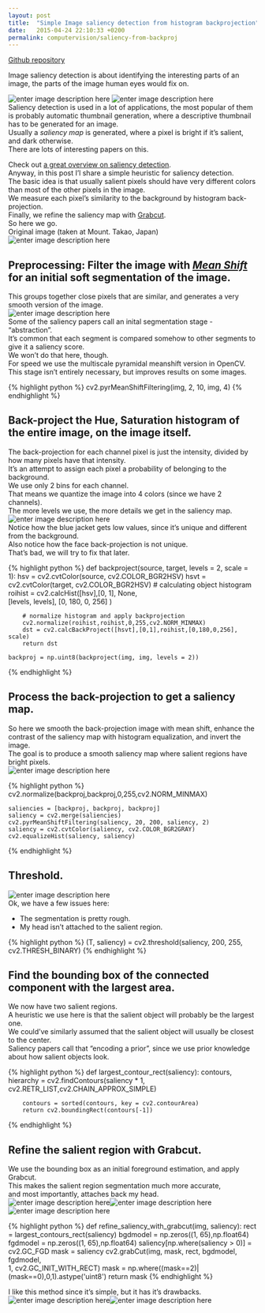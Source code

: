 ```yaml
---
layout: post
title:  "Simple Image saliency detection from histogram backprojection"
date:   2015-04-24 22:10:33 +0200
permalink: computervision/saliency-from-backproj
---
```


[Github repository](https://github.com/jacobgil/saliency-from-backproj)  

Image saliency detection is about identifying the interesting parts of an image, the parts of the image human eyes would fix on.  

![enter image description here](https://raw.githubusercontent.com/jacobgil/saliency-from-backproj/master/images/flower_original.jpg) ![enter image description here](https://raw.githubusercontent.com/jacobgil/saliency-from-backproj/master/images/flower_original_result.jpg)  
Saliency detection is used in a lot of applications, the most popular of them is probably automatic thumbnail generation, where a descriptive thumbnail has to be generated for an image.  
Usually a _saliency map_ is generated, where a pixel is bright if it’s salient, and dark otherwise.  
There are lots of interesting papers on this. 

Check out [a great overview on saliency detection](http://research.microsoft.com/en-us/um/people/jingdw/salientobjectdetection/salientobjectdetection.pdf).  
Anyway, in this post I’l share a simple heuristic for saliency detection.  
The basic idea is that usually salient pixels should have very different colors than most of the other pixels in the image.  
We measure each pixel’s similarity to the background by histogram back-projection.  
Finally, we refine the saliency map with [Grabcut](http://research.microsoft.com/apps/pubs/default.aspx?id=67890).  
So here we go.  
Original image (taken at Mount. Takao, Japan)  
![enter image description here](https://raw.githubusercontent.com/jacobgil/saliency-from-backproj/master/images/jacob_original.jpg)  

## Preprocessing: Filter the image with [_Mean Shift_](http://en.wikipedia.org/wiki/Mean_shift) for an initial soft segmentation of the image.

This groups together close pixels that are similar, and generates a very smooth version of the image.  
![enter image description here](https://raw.githubusercontent.com/jacobgil/saliency-from-backproj/master/images/jacob_original_abstraction.jpg)  
Some of the saliency papers call an inital segmentation stage - “abstraction”.  
It’s common that each segment is compared somehow to other segments to give it a saliency score.  
We won’t do that here, though.  
For speed we use the multiscale pyramidal meanshift version in OpenCV.  
This stage isn’t entirely necessary, but improves results on some images.  

{% highlight python %}
    cv2.pyrMeanShiftFiltering(img, 2, 10, img, 4)
{% endhighlight %}
## Back-project the Hue, Saturation histogram of the entire image, on the image itself.

The back-projection for each channel pixel is just the intensity, divided by how many pixels have that intensity.  
It’s an attempt to assign each pixel a probability of belonging to the background.  
We use only 2 bins for each channel.  
That means we quantize the image into 4 colors (since we have 2 channels).  
The more levels we use, the more details we get in the saliency map.  
![enter image description here](https://raw.githubusercontent.com/jacobgil/saliency-from-backproj/master/images/jacob_original_backprojection.jpg)  
Notice how the blue jacket gets low values, since it’s unique and different from the background.  
Also notice how the face back-projection is not unique.  
That’s bad, we will try to fix that later.  

{% highlight python %}
    def backproject(source, target, levels = 2, scale = 1):
        hsv = cv2.cvtColor(source,  cv2.COLOR_BGR2HSV)
        hsvt = cv2.cvtColor(target, cv2.COLOR_BGR2HSV)
        # calculating object histogram
        roihist = cv2.calcHist([hsv],[0, 1], None, \
            [levels, levels], [0, 180, 0, 256] )

        # normalize histogram and apply backprojection
        cv2.normalize(roihist,roihist,0,255,cv2.NORM_MINMAX)
        dst = cv2.calcBackProject([hsvt],[0,1],roihist,[0,180,0,256], scale)
        return dst

    backproj = np.uint8(backproject(img, img, levels = 2))
{% endhighlight %}

## Process the back-projection to get a saliency map.

So here we smooth the back-projection image with mean shift, enhance the contrast of the saliency map with histogram equalization, and invert the image.  
The goal is to produce a smooth saliency map where salient regions have bright pixels.  
![enter image description here](https://raw.githubusercontent.com/jacobgil/saliency-from-backproj/master/images/jacob_original_backprojection_processed.jpg)  

{% highlight python %}
    cv2.normalize(backproj,backproj,0,255,cv2.NORM_MINMAX)

    saliencies = [backproj, backproj, backproj]
    saliency = cv2.merge(saliencies)
    cv2.pyrMeanShiftFiltering(saliency, 20, 200, saliency, 2)
    saliency = cv2.cvtColor(saliency, cv2.COLOR_BGR2GRAY)
    cv2.equalizeHist(saliency, saliency)
{% endhighlight %}

## Threshold.

![enter image description here](https://raw.githubusercontent.com/jacobgil/saliency-from-backproj/master/images/jacob_original_afterthreshold.jpg)  
Ok, we have a few issues here:  
- The segmentation is pretty rough.  
- My head isn’t attached to the salient region.  

{% highlight python %}
    (T, saliency) = cv2.threshold(saliency, 200, 255, cv2.THRESH_BINARY)
{% endhighlight %}

## Find the bounding box of the connected component with the largest area.

We now have two salient regions.  
A heuristic we use here is that the salient object will probably be the largest one.  
We could’ve similarly assumed that the salient object will usually be closest to the center.  
Saliency papers call that “encoding a prior”, since we use prior knowledge about how salient objects look.  

{% highlight python %}
    def largest_contour_rect(saliency):
        contours, hierarchy = cv2.findContours(saliency * 1,
        cv2.RETR_LIST,cv2.CHAIN_APPROX_SIMPLE)

        contours = sorted(contours, key = cv2.contourArea)
        return cv2.boundingRect(contours[-1])
{% endhighlight %}

## Refine the salient region with Grabcut.

We use the bounding box as an initial foreground estimation, and apply Grabcut.  
This makes the salient region segmentation much more accurate,  
and most importantly, attaches back my head.  
![enter image description here](https://raw.githubusercontent.com/jacobgil/saliency-from-backproj/master/images/jacob_original.jpg)![enter image description here](https://raw.githubusercontent.com/jacobgil/saliency-from-backproj/master/images/jacob_original_mask.jpg)![enter image description here](https://raw.githubusercontent.com/jacobgil/saliency-from-backproj/master/images/jacob_original_result.jpg)  

{% highlight python %}
    def refine_saliency_with_grabcut(img, saliency):
        rect = largest_contours_rect(saliency)
        bgdmodel = np.zeros((1, 65),np.float64)
        fgdmodel = np.zeros((1, 65),np.float64)
        saliency[np.where(saliency > 0)] = cv2.GC_FGD
        mask = saliency
        cv2.grabCut(img, mask, rect, bgdmodel, fgdmodel, \
                    1, cv2.GC_INIT_WITH_RECT)
        mask = np.where((mask==2)|(mask==0),0,1).astype('uint8')
        return mask
{% endhighlight %}

I like this method since it’s simple, but it has it’s drawbacks.  
![enter image description here](https://raw.githubusercontent.com/jacobgil/saliency-from-backproj/master/images/star_original.jpg)![enter image description here](https://raw.githubusercontent.com/jacobgil/saliency-from-backproj/master/images/star_result.jpg)